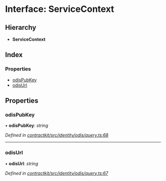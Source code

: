 # Interface: ServiceContext

## Hierarchy

* **ServiceContext**

## Index

### Properties

* [odisPubKey](_contractkit_src_identity_odis_query_.servicecontext.md#odispubkey)
* [odisUrl](_contractkit_src_identity_odis_query_.servicecontext.md#odisurl)

## Properties

###  odisPubKey

• **odisPubKey**: *string*

*Defined in [contractkit/src/identity/odis/query.ts:68](https://github.com/celo-org/celo-monorepo/blob/master/packages/contractkit/src/identity/odis/query.ts#L68)*

___

###  odisUrl

• **odisUrl**: *string*

*Defined in [contractkit/src/identity/odis/query.ts:67](https://github.com/celo-org/celo-monorepo/blob/master/packages/contractkit/src/identity/odis/query.ts#L67)*
